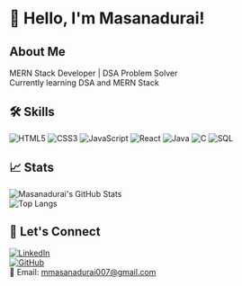 # 👋 Hello, I'm Masanadurai!

## About Me  
MERN Stack Developer | DSA Problem Solver  
Currently learning DSA and MERN Stack  

## 🛠️ Skills  
![HTML5](https://img.shields.io/badge/HTML5-E34F26?style=for-the-badge&logo=html5&logoColor=white) ![CSS3](https://img.shields.io/badge/CSS3-1572B6?style=for-the-badge&logo=css3&logoColor=white) ![JavaScript](https://img.shields.io/badge/JavaScript-F7DF1E?style=for-the-badge&logo=javascript&logoColor=black) ![React](https://img.shields.io/badge/React-61DAFB?style=for-the-badge&logo=react&logoColor=black) ![Java](https://img.shields.io/badge/Java-007396?style=for-the-badge&logo=java&logoColor=white) ![C](https://img.shields.io/badge/C-00599C?style=for-the-badge&logo=c&logoColor=white) ![SQL](https://img.shields.io/badge/SQL-4479A1?style=for-the-badge&logo=sqlite&logoColor=white)  

## 📈 Stats  
![Masanadurai's GitHub Stats](https://github-readme-stats.vercel.app/api?username=Masanadurai007&show_icons=true&theme=tokyonight)  
![Top Langs](https://github-readme-stats.vercel.app/api/top-langs/?username=Masanadurai007&layout=compact&theme=tokyonight)  

## 🤝 Let's Connect  
[![LinkedIn](https://img.shields.io/badge/LinkedIn-blue?style=for-the-badge&logo=linkedin)](https://www.linkedin.com/in/mmasanadurai2005/)  
[![GitHub](https://img.shields.io/badge/GitHub-black?style=for-the-badge&logo=github)](https://github.com/Masanadurai007)  
📧 Email: mmasanadurai007@gmail.com
